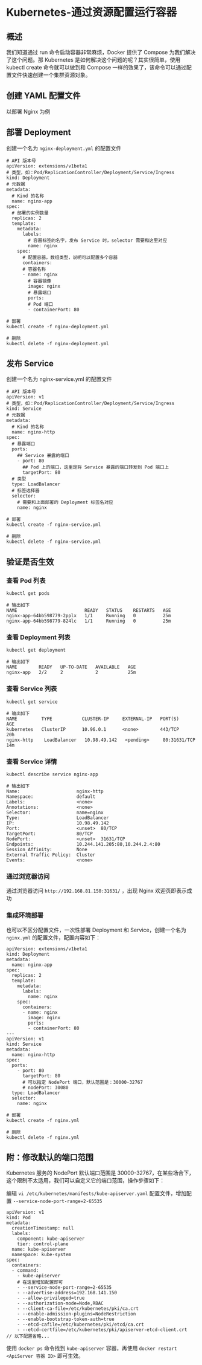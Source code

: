 # Kubernetes-通过资源配置运行容器

## 概述
我们知道通过 run 命令启动容器非常麻烦，Docker 提供了 Compose 为我们解决了这个问题。那 Kubernetes 是如何解决这个问题的呢？其实很简单，使用 kubectl create 命令就可以做到和 Compose 一样的效果了，该命令可以通过配置文件快速创建一个集群资源对象。

## 创建 YAML 配置文件
以部署 Nginx 为例

## 部署 Deployment
创建一个名为 `nginx-deployment.yml` 的配置文件
```
# API 版本号
apiVersion: extensions/v1beta1
# 类型，如：Pod/ReplicationController/Deployment/Service/Ingress
kind: Deployment
# 元数据
metadata:
  # Kind 的名称
  name: nginx-app
spec:
  # 部署的实例数量
  replicas: 2
  template:
    metadata:
      labels:
        # 容器标签的名字，发布 Service 时，selector 需要和这里对应
        name: nginx
    spec:
      # 配置容器，数组类型，说明可以配置多个容器
      containers:
      # 容器名称
      - name: nginx
        # 容器镜像
        image: nginx
        # 暴露端口
        ports:
        # Pod 端口
        - containerPort: 80
```
```
# 部署
kubectl create -f nginx-deployment.yml

# 删除
kubectl delete -f nginx-deployment.yml
```
## 发布 Service
创建一个名为 nginx-service.yml 的配置文件
```
# API 版本号
apiVersion: v1
# 类型，如：Pod/ReplicationController/Deployment/Service/Ingress
kind: Service
# 元数据
metadata:
  # Kind 的名称
  name: nginx-http
spec:
  # 暴露端口
  ports:
    ## Service 暴露的端口
    - port: 80
      ## Pod 上的端口，这里是将 Service 暴露的端口转发到 Pod 端口上
      targetPort: 80
  # 类型
  type: LoadBalancer
  # 标签选择器
  selector:
    # 需要和上面部署的 Deployment 标签名对应
    name: nginx
```
```
# 部署
kubectl create -f nginx-service.yml

# 删除
kubectl delete -f nginx-service.yml
```
## 验证是否生效
### 查看 Pod 列表
```
kubectl get pods

# 输出如下
NAME                         READY   STATUS    RESTARTS   AGE
nginx-app-64bb598779-2pplx   1/1     Running   0          25m
nginx-app-64bb598779-824lc   1/1     Running   0          25m
```
### 查看 Deployment 列表
```
kubectl get deployment

# 输出如下
NAME        READY   UP-TO-DATE   AVAILABLE   AGE
nginx-app   2/2     2            2           25m
```
### 查看 Service 列表
```
kubectl get service

# 输出如下
NAME         TYPE           CLUSTER-IP     EXTERNAL-IP   PORT(S)        AGE
kubernetes   ClusterIP      10.96.0.1      <none>        443/TCP        20h
nginx-http    LoadBalancer   10.98.49.142   <pending>     80:31631/TCP   14m
```
### 查看 Service 详情
```
kubectl describe service nginx-app

# 输出如下
Name:                     nginx-http
Namespace:                default
Labels:                   <none>
Annotations:              <none>
Selector:                 name=nginx
Type:                     LoadBalancer
IP:                       10.98.49.142
Port:                     <unset>  80/TCP
TargetPort:               80/TCP
NodePort:                 <unset>  31631/TCP
Endpoints:                10.244.141.205:80,10.244.2.4:80
Session Affinity:         None
External Traffic Policy:  Cluster
Events:                   <none>
```
### 通过浏览器访问
通过浏览器访问 `http://192.168.81.150:31631/` ，出现 Nginx 欢迎页即表示成功

### 集成环境部署
也可以不区分配置文件，一次性部署 Deployment 和 Service，创建一个名为 `nginx.yml` 的配置文件，配置内容如下：
```
apiVersion: extensions/v1beta1
kind: Deployment
metadata:
  name: nginx-app
spec:
  replicas: 2
  template:
    metadata:
      labels:
        name: nginx
    spec:
      containers:
      - name: nginx
        image: nginx
        ports:
        - containerPort: 80
---
apiVersion: v1
kind: Service
metadata:
  name: nginx-http
spec:
  ports:
    - port: 80
      targetPort: 80
      # 可以指定 NodePort 端口，默认范围是：30000-32767
      # nodePort: 30080
  type: LoadBalancer
  selector:
    name: nginx
```
```
# 部署
kubectl create -f nginx.yml

# 删除
kubectl delete -f nginx.yml
```
## 附：修改默认的端口范围
Kubernetes 服务的 NodePort 默认端口范围是 30000-32767，在某些场合下，这个限制不太适用，我们可以自定义它的端口范围，操作步骤如下：

编辑 `vi /etc/kubernetes/manifests/kube-apiserver.yaml` 配置文件，增加配置 `--service-node-port-range=2-65535`
```
apiVersion: v1
kind: Pod
metadata:
  creationTimestamp: null
  labels:
    component: kube-apiserver
    tier: control-plane
  name: kube-apiserver
  namespace: kube-system
spec:
  containers:
  - command:
    - kube-apiserver
    # 在这里增加配置即可
    - --service-node-port-range=2-65535
    - --advertise-address=192.168.141.150
    - --allow-privileged=true
    - --authorization-mode=Node,RBAC
    - --client-ca-file=/etc/kubernetes/pki/ca.crt
    - --enable-admission-plugins=NodeRestriction
    - --enable-bootstrap-token-auth=true
    - --etcd-cafile=/etc/kubernetes/pki/etcd/ca.crt
    - --etcd-certfile=/etc/kubernetes/pki/apiserver-etcd-client.crt
// 以下配置省略...
```
使用 `docker ps` 命令找到 `kube-apiserver` 容器，再使用 `docker restart <ApiServer 容器 ID>` 即可生效。